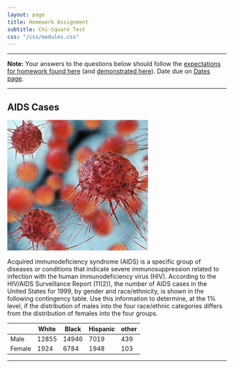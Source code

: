 ```yaml
---
layout: page
title: Homework Assignment
subtitle: Chi-Square Test
css: "/css/modules.css"
---
```


----

<div class="alert alert-warning">
<strong>Note:</strong> Your answers to the questions below should follow the <a href="../resources/hwformat" target="_blank">expectations for homework found here</a> (and <a href="../resources/FAQ/FAQs/HWFormat_Example.pdf" target="_blank">demonstrated here</a>). Date due on <a href="../resources/Dates-Current.html" target="_blank">Dates page</a>.
</div>

----

## AIDS Cases
<img src="zimgs/hiv.jpg" alt="HIV" class="img-right">

Acquired immunodeficiency syndrome (AIDS) is a specific group of diseases or conditions that indicate severe immunosuppression related to infection with the human immunodeficiency virus (HIV). According to the HIV/AIDS Surveillance Report (11(2)), the number of AIDS cases in the United States for 1999, by gender and race/ethnicity, is shown in the following contingency table. Use this information to determine, at the 1% level, if the distribution of males into the four race/ethnic categories differs from the distribution of females into the four groups.

&nbsp;  | White | Black | Hispanic | other
------- | ----- | ----- | ----- | ----- |
Male    | 12855 | 14946 | 7019 | 439
Female  |  1924 |  6784 | 1948 | 103

----
